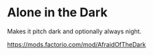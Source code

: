 # Alone in the Dark

Makes it pitch dark and optionally always night.

https://mods.factorio.com/mod/AfraidOfTheDark
